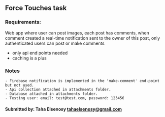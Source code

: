 ## Force Touches task

### Requirements:
Web app where user can post images, each post has comments, when comment created a real-time notification sent to the owner of this post, only authenticated users can post or make comments 
- only api end points needed 
- caching is a plus

### Notes
    - Firebase notification is implemented in the 'make-comment' end-point but not used.
    - Api collection attached in attachments folder.
    - Database attached in attachments folder.
    - Testing user: email: test@test.com, password: 123456


#### Submitted by: Taha Elsenosy <tahaelsenosy@gmail.com> 